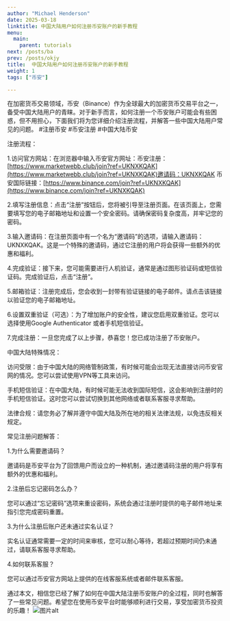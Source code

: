 ```yaml
---
author: "Michael Henderson"
date: 2025-03-18
linktitle: 中国大陆用户如何注册币安账户的新手教程
menu:
  main:
    parent: tutorials
next: /posts/ba
prev: /posts/okjy
title:  中国大陆用户如何注册币安账户的新手教程
weight: 1
tags: ["币安"]

---
```

在加密货币交易领域，币安（Binance）作为全球最大的加密货币交易平台之一，备受中国大陆用户的青睐。对于新手而言，如何注册一个币安账户可能会有些困惑，但不用担心，下面我们将为您详细介绍注册流程，并解答一些中国大陆用户常见的问题。
#注册币安 #币安注册 #中国大陆币安 

注册流程：

1.访问官方网站：在浏览器中输入币安官方网址：币安注册：[https://www.marketwebb.club/join?ref=UKNXKQAK](https://www.marketwebb.club/join?ref=UKNXKQAK)邀请码：UKNXKQAK
币安国际链接：[https://www.binance.com/join?ref=UKNXKQAK](https://www.binance.com/join?ref=UKNXKQAK)

2.填写注册信息：点击“注册”按钮后，您将被引导至注册页面。在该页面上，您需要填写您的电子邮箱地址和设置一个安全密码。请确保密码复杂度高，并牢记您的密码。

3.输入邀请码：在注册页面中有一个名为“邀请码”的选项，请输入邀请码：UKNXKQAK。这是一个特殊的邀请码，通过它注册的用户将会获得一些额外的优惠和福利。

4.完成验证：接下来，您可能需要进行人机验证，通常是通过图形验证码或短信验证码。完成验证后，点击“注册”。

5.邮箱验证：注册完成后，您会收到一封带有验证链接的电子邮件。请点击该链接以验证您的电子邮箱地址。

6.设置双重验证（可选）：为了增加账户的安全性，建议您启用双重验证。您可以选择使用Google Authenticator 或者手机短信验证。

7.完成注册：一旦您完成了以上步骤，恭喜您！您已成功注册了币安账户。

中国大陆特殊情况：

访问受限：由于中国大陆的网络管制政策，有时候可能会出现无法直接访问币安官网的情况。您可以尝试使用VPN等工具来访问。

手机短信验证：在中国大陆，有时候可能无法收到国际短信，这会影响到注册时的手机短信验证。这时您可以尝试切换到其他网络或者联系客服寻求帮助。

法律合规：请您务必了解并遵守中国大陆及所在地的相关法律法规，以免违反相关规定。

常见注册问题解答：

1.为什么需要邀请码？

邀请码是币安平台为了回馈用户而设立的一种机制，通过邀请码注册的用户将享有额外的优惠和福利。

2.注册后忘记密码怎么办？

您可以通过“忘记密码”选项来重设密码，系统会通过注册时提供的电子邮件地址来指引您完成密码重置。

3.为什么注册后账户还未通过实名认证？

实名认证通常需要一定的时间来审核，您可以耐心等待，若超过预期时间仍未通过，请联系客服寻求帮助。

4.如何联系客服？

您可以通过币安官方网站上提供的在线客服系统或者邮件联系客服。

通过本文，相信您已经了解了如何在中国大陆注册币安账户的全过程，同时也解答了一些常见问题。希望您在使用币安平台时能够顺利进行交易，享受加密货币投资的乐趣！
![图片alt](https://i.miji.bid/2025/03/18/cfaefd6eb23e11eef61093d94d29340a.png "图片title")